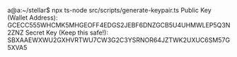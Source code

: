 a@a:~/stellar$ npx ts-node src/scripts/generate-keypair.ts
Public Key (Wallet Address): GCECC555WHCMK5MHGEOFF4EDGS2JEBF6DNZGCB5U4UHMWLEP5Q3N2ZNZ
Secret Key (Keep this safe!): SBXAAEWXWU2GXHVRTWU7CW3G2C3YSRNOR64JZTWK2UXUC6SM57G5XVA5